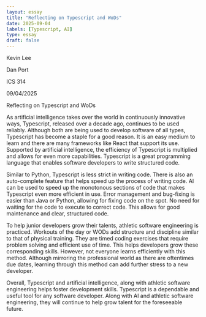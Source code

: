 ```yaml
---
layout: essay
title: "Reflecting on Typescript and WoDs"
date: 2025-09-04
labels: [Typescript, AI]
type: essay
draft: false
---
```

Kevin Lee

Dan Port

ICS 314

09/04/2025


Reflecting on Typescript and WoDs

As artificial intelligence takes over the world in continuously innovative ways, Typescript, released over a decade ago, continues to be used reliably. Although both are being used to develop software of all types, Typescript has become a staple for a good reason. It is an easy medium to learn and there are many frameworks like React that support its use. Supported by artificial intelligence, the efficiency of Typescript is multiplied and allows for even more capabilities. Typescript is a great programming language that enables software developers to write structured code.

Similar to Python, Typescript is less strict in writing code. There is also an auto-complete feature that helps speed up the process of writing code. AI can be used to speed up the monotonous sections of code that makes Typescript even more efficient in use. Error management and bug-fixing is easier than Java or Python, allowing for fixing code on the spot. No need for waiting for the code to execute to correct code. This allows for good maintenance and clear, structured code.

To help junior developers grow their talents, athletic software engineering is practiced. Workouts of the day or WODs add structure and discipline similar to that of physical training. They are timed coding exercises that require problem solving and efficient use of time. This helps developers grow these corresponding skills. However, not everyone learns efficiently with this method. Although mirroring the professional world as there are oftentimes due dates, learning through this method can add further stress to a new developer. 

Overall, Typescript and artificial intelligence, along with athletic software engineering helps foster development skills. Typescript is a dependable and useful tool for any software developer. Along with AI and athletic software engineering, they will continue to help grow talent for the foreseeable future.

